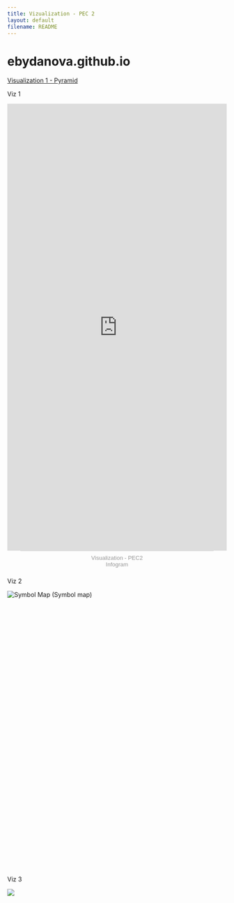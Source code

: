 ```yaml
---
title: Vizualization - PEC 2
layout: default
filename: README
--- 
```

# ebydanova.github.io

[Visualization 1 - Pyramid](/viz_1_pyramid.md)

<html>
  <p>Viz 1</p>
  <div style="position: relative; width: 100%; height: 0px; padding: 203.14% 0px 0px; overflow: hidden; will-change: transform;"><iframe loading="lazy" src="https://e.infogram.com/fe0bfbe0-ff98-413d-b6e4-f1a91de2f0fe?src=embed&amp;embed_type=responsive_iframe" title="Visualization - PEC2" allowfullscreen="" allow="fullscreen" style="position: absolute; width: 100%; height: 100%; top: 0px; left: 0px; border: none; padding: 0px; margin: 0px;"></iframe></div><div style="padding: 8px 0px; font-family: Arial; font-size: 13px; line-height: 15px; text-align: center; border-top: 1px solid rgb(218, 218, 218); margin: 0px 30px;"><a href="https://infogram.com/visualization-pec2-1h9j6q7ddkmgv4g" target="_blank" style="color: rgb(152, 152, 152); text-decoration: none;">Visualization - PEC2</a><br><a href="https://infogram.com" target="_blank" rel="nofollow" style="color: rgb(152, 152, 152); text-decoration: none;">Infogram</a></div>
  
  <p>Viz 2</p>
  <div style="min-height:638px" id="datawrapper-vis-uVx0s"><script type="text/javascript" defer src="https://datawrapper.dwcdn.net/uVx0s/embed.js" charset="utf-8" data-target="#datawrapper-vis-uVx0s"></script><noscript><img src="https://datawrapper.dwcdn.net/uVx0s/full.png" alt="Symbol Map (Symbol map)" /></noscript></div>
  
  <p>Viz 3</p>
  <img src="https://www.data-to-viz.com/graph/ridgeline_files/figure-html/unnamed-chunk-1-1.png">
</html>
